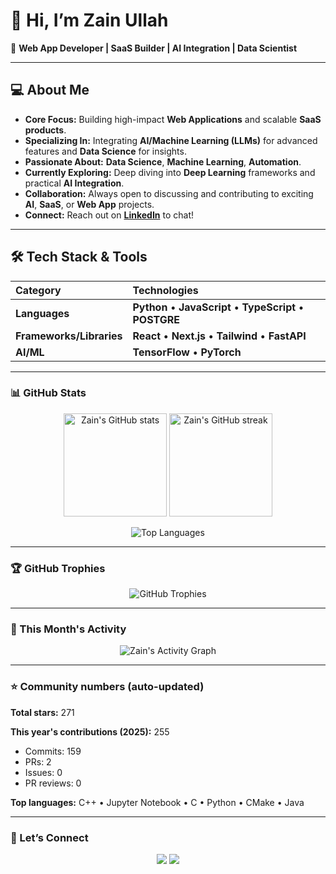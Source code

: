 # 👋 Hi, I’m Zain Ullah

🚀 **Web App Developer | SaaS Builder | AI Integration | Data Scientist**

---

## 💻 About Me

* **Core Focus:** Building high-impact **Web Applications** and scalable **SaaS products**.
* **Specializing In:** Integrating **AI/Machine Learning (LLMs)** for advanced features and **Data Science** for insights.
* **Passionate About:** **Data Science**, **Machine Learning**, **Automation**.
* **Currently Exploring:** Deep diving into **Deep Learning** frameworks and practical **AI Integration**.
* **Collaboration:** Always open to discussing and contributing to exciting **AI**, **SaaS**, or **Web App** projects.
* **Connect:** Reach out on [**LinkedIn**](https://www.linkedin.com/in/zain-ullah-466aa4125/) to chat!

---

## 🛠️ Tech Stack & Tools

| Category | Technologies |
| :--- | :--- |
| **Languages** | **Python** • **JavaScript** • **TypeScript** • **POSTGRE** |
| **Frameworks/Libraries** | **React** • **Next.js** • **Tailwind** • **FastAPI** |
| **AI/ML** | **TensorFlow** • **PyTorch** |

---

### 📊 GitHub Stats

<p align="center">
  <img src="https://github-readme-stats.vercel.app/api?username=zainachak&show_icons=true&theme=tokyonight" alt="Zain's GitHub stats" height="165" />
  <img src="https://github-readme-streak-stats.herokuapp.com/?user=zainachak&theme=tokyonight" alt="Zain's GitHub streak" height="165" />
</p>

<p align="center">
  <img src="https://github-readme-stats.vercel.app/api/top-langs/?username=zainachak&layout=compact&theme=tokyonight" alt="Top Languages" />
</p>

---

### 🏆 GitHub Trophies

<p align="center">
  <img src="https://github-profile-trophy.vercel.app/?username=zainachak&theme=tokyonight&no-bg=true&no-frame=true" alt="GitHub Trophies" />
</p>

---

### 📅 This Month's Activity

<p align="center">
  <img src="https://github-readme-activity-graph.vercel.app/graph?username=zainachak&theme=tokyo-night" alt="Zain's Activity Graph" />
</p>

---

### ⭐ Community numbers (auto-updated)

<!-- TOTAL_STARS -->
**Total stars:** 271
<!-- TOTAL_STARS END -->

<!-- YEAR_ACTIVITY -->
**This year's contributions (2025):** 255
- Commits: 159
- PRs: 2
- Issues: 0
- PR reviews: 0
<!-- YEAR_ACTIVITY END -->

<!-- TOP_LANGS -->
**Top languages:** C++ • Jupyter Notebook • C • Python • CMake • Java
<!-- TOP_LANGS END -->

---

### 💬 Let’s Connect

<p align="center">
  <a href="https://www.linkedin.com/in/zain-ullah-466aa4125/"><img src="https://img.shields.io/badge/LinkedIn-blue?logo=linkedin&logoColor=white" /></a>
  <a href="https://github.com/zainachak"><img src="https://img.shields.io/badge/GitHub-black?logo=github&logoColor=white" /></a>
</p>
